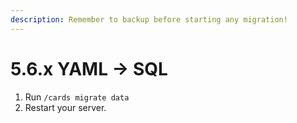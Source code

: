 ```yaml
---
description: Remember to backup before starting any migration!
---
```


# 5.6.x YAML -> SQL



1. Run `/cards migrate data`
2. Restart your server.
